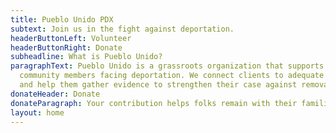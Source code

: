 ```yaml
---
title: Pueblo Unido PDX
subtext: Join us in the fight against deportation.
headerButtonLeft: Volunteer
headerButtonRight: Donate
subheadline: What is Pueblo Unido?
paragraphText: Pueblo Unido is a grassroots organization that supports East County
  community members facing deportation. We connect clients to adequate legal representation
  and help them gather evidence to strengthen their case against removal.
donateHeader: Donate
donateParagraph: Your contribution helps folks remain with their families.
layout: home
---
```


